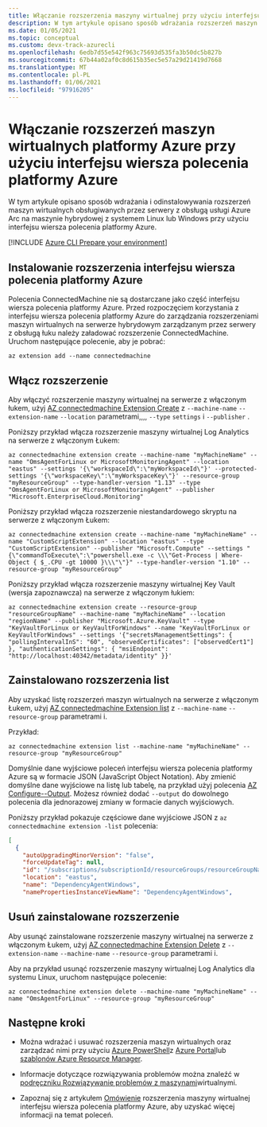 ```yaml
---
title: Włączanie rozszerzenia maszyny wirtualnej przy użyciu interfejsu wiersza polecenia platformy Azure
description: W tym artykule opisano sposób wdrażania rozszerzeń maszyn wirtualnych na serwerach z obsługą usługi Azure Arc w środowiskach hybrydowych przy użyciu interfejsu wiersza polecenia platformy Azure.
ms.date: 01/05/2021
ms.topic: conceptual
ms.custom: devx-track-azurecli
ms.openlocfilehash: 6edb7d55e542f963c75693d535fa3b50dc5b827b
ms.sourcegitcommit: 67b44a02af0c8d615b35ec5e57a29d21419d7668
ms.translationtype: MT
ms.contentlocale: pl-PL
ms.lasthandoff: 01/06/2021
ms.locfileid: "97916205"
---
```

# <a name="enable-azure-vm-extensions-using-the-azure-cli"></a>Włączanie rozszerzeń maszyn wirtualnych platformy Azure przy użyciu interfejsu wiersza polecenia platformy Azure

W tym artykule opisano sposób wdrażania i odinstalowywania rozszerzeń maszyn wirtualnych obsługiwanych przez serwery z obsługą usługi Azure Arc na maszynie hybrydowej z systemem Linux lub Windows przy użyciu interfejsu wiersza polecenia platformy Azure.

[!INCLUDE [Azure CLI Prepare your environment](../../../includes/azure-cli-prepare-your-environment.md)]

## <a name="install-the-azure-cli-extension"></a>Instalowanie rozszerzenia interfejsu wiersza polecenia platformy Azure

Polecenia ConnectedMachine nie są dostarczane jako część interfejsu wiersza polecenia platformy Azure. Przed rozpoczęciem korzystania z interfejsu wiersza polecenia platformy Azure do zarządzania rozszerzeniami maszyn wirtualnych na serwerze hybrydowym zarządzanym przez serwery z obsługą łuku należy załadować rozszerzenie ConnectedMachine. Uruchom następujące polecenie, aby je pobrać:

```azurecli
az extension add --name connectedmachine
```

## <a name="enable-extension"></a>Włącz rozszerzenie

Aby włączyć rozszerzenie maszyny wirtualnej na serwerze z włączonym łukem, użyj [AZ connectedmachine Extension Create](/cli/azure/ext/connectedmachine/connectedmachine/extension#ext_connectedmachine_az_connectedmachine_extension_create) z `--machine-name` `--extension-name` `--location` parametrami,,,, `--type` `settings` i `--publisher` .

Poniższy przykład włącza rozszerzenie maszyny wirtualnej Log Analytics na serwerze z włączonym Łukem:

```azurecli
az connectedmachine extension create --machine-name "myMachineName" --name "OmsAgentForLinux or MicrosoftMonitoringAgent" --location "eastus" --settings '{\"workspaceId\":\"myWorkspaceId\"}' --protected-settings '{\"workspaceKey\":\"myWorkspaceKey\"}' --resource-group "myResourceGroup" --type-handler-version "1.13" --type "OmsAgentForLinux or MicrosoftMonitoringAgent" --publisher "Microsoft.EnterpriseCloud.Monitoring" 
```

Poniższy przykład włącza rozszerzenie niestandardowego skryptu na serwerze z włączonym Łukem:

```azurecli
az connectedmachine extension create --machine-name "myMachineName" --name "CustomScriptExtension" --location "eastus" --type "CustomScriptExtension" --publisher "Microsoft.Compute" --settings "{\"commandToExecute\":\"powershell.exe -c \\\"Get-Process | Where-Object { $_.CPU -gt 10000 }\\\"\"}" --type-handler-version "1.10" --resource-group "myResourceGroup"
```

Poniższy przykład włącza rozszerzenie maszyny wirtualnej Key Vault (wersja zapoznawcza) na serwerze z włączonym łukiem:

```azurecli
az connectedmachine extension create --resource-group "resourceGroupName" --machine-name "myMachineName" --location "regionName" --publisher "Microsoft.Azure.KeyVault" --type "KeyVaultForLinux or KeyVaultForWindows" --name "KeyVaultForLinux or KeyVaultForWindows" --settings '{"secretsManagementSettings": { "pollingIntervalInS": "60", "observedCertificates": ["observedCert1"] }, "authenticationSettings": { "msiEndpoint": "http://localhost:40342/metadata/identity" }}'
```

## <a name="list-extensions-installed"></a>Zainstalowano rozszerzenia list

Aby uzyskać listę rozszerzeń maszyn wirtualnych na serwerze z włączonym Łukem, użyj [AZ connectedmachine Extension list](/cli/azure/ext/connectedmachine/connectedmachine/extension#ext_connectedmachine_az_connectedmachine_extension_list) z `--machine-name` `--resource-group` parametrami i.

Przykład:

```azurecli
az connectedmachine extension list --machine-name "myMachineName" --resource-group "myResourceGroup"
```

Domyślnie dane wyjściowe poleceń interfejsu wiersza polecenia platformy Azure są w formacie JSON (JavaScript Object Notation). Aby zmienić domyślne dane wyjściowe na listę lub tabelę, na przykład użyj polecenia [AZ Configure--Output](/cli/azure/reference-index). Możesz również dodać `--output` do dowolnego polecenia dla jednorazowej zmiany w formacie danych wyjściowych.

Poniższy przykład pokazuje częściowe dane wyjściowe JSON z `az connectedmachine extension -list` polecenia:

```json
[
  {
    "autoUpgradingMinorVersion": "false",
    "forceUpdateTag": null,
    "id": "/subscriptions/subscriptionId/resourceGroups/resourceGroupName/providers/Microsoft.HybridCompute/machines/SVR01/extensions/DependencyAgentWindows",
    "location": "eastus",
    "name": "DependencyAgentWindows",
    "namePropertiesInstanceViewName": "DependencyAgentWindows",
```

## <a name="remove-an-installed-extension"></a>Usuń zainstalowane rozszerzenie

Aby usunąć zainstalowane rozszerzenie maszyny wirtualnej na serwerze z włączonym Łukem, użyj [AZ connectedmachine Extension Delete](/cli/azure/ext/connectedmachine/connectedmachine/extension#ext_connectedmachine_az_connectedmachine_extension_delete) z `--extension-name` `--machine-name` `--resource-group` parametrami i.

Aby na przykład usunąć rozszerzenie maszyny wirtualnej Log Analytics dla systemu Linux, uruchom następujące polecenie:

```azurecli
az connectedmachine extension delete --machine-name "myMachineName" --name "OmsAgentForLinux" --resource-group "myResourceGroup"
```

## <a name="next-steps"></a>Następne kroki

- Można wdrażać i usuwać rozszerzenia maszyn wirtualnych oraz zarządzać nimi przy użyciu [Azure PowerShell](manage-vm-extensions-powershell.md)z [Azure Portal](manage-vm-extensions-portal.md)lub [szablonów Azure Resource Manager](manage-vm-extensions-template.md).

- Informacje dotyczące rozwiązywania problemów można znaleźć w [podręczniku Rozwiązywanie problemów z maszynami](troubleshoot-vm-extensions.md)wirtualnymi.

- Zapoznaj się z artykułem [Omówienie](/cli/azure/ext/connectedmachine/connectedmachine/extension) rozszerzenia maszyny wirtualnej interfejsu wiersza polecenia platformy Azure, aby uzyskać więcej informacji na temat poleceń.
